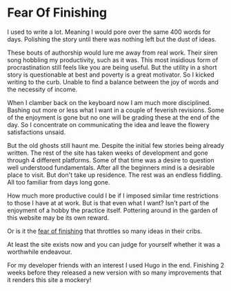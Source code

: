 # Fear Of Finishing

I used to write a lot. Meaning I would pore over the same 400 words for days. Polishing the story until there was nothing left but the dust of ideas.

These bouts of authorship would lure me away from real work. Their siren song hobbling my productivity, such as it was. This most insidious form of procrastination still feels like you are being useful. But the utility in a short story is questionable at best and poverty is a great motivator. So I kicked writing to the curb. Unable to find a balance between the joy of words and the necessity of income.

When I clamber back on the keyboard now I am much more disciplined. Bashing out more or less what I want in a couple of feverish revisions. Some of the enjoyment is gone but no one will be grading these at the end of the day. So I concentrate on communicating the idea and leave the flowery satisfactions unsaid.

But the old ghosts still haunt me. Despite the initial few stories being already written. The rest of the site has taken weeks of development and gone through 4 different platforms. Some of that time was a desire to question well understood fundamentals. After all the beginners mind is a desirable place to visit. But don't take up residence. The rest was an endless fiddling. All too familiar from days long gone.

How much more productive could I be if I imposed similar time restrictions to those I have at at work. But is that even what I want? Isn't part of the enjoyment of a hobby the practice itself. Pottering around in the garden of this website may be its own reward.

Or is it the [fear of finishing](https://www.fastcompany.com/3025757/why-you-can-never-finish-anything-and-how-to-finally-change-it) that throttles so many ideas in their cribs.

At least the site exists now and you can judge for yourself whether it was a worthwhile endeavour.

For my developer friends with an interest I used Hugo in the end. Finishing 2 weeks before they released a new version with so many improvements that it renders this site a mockery!
